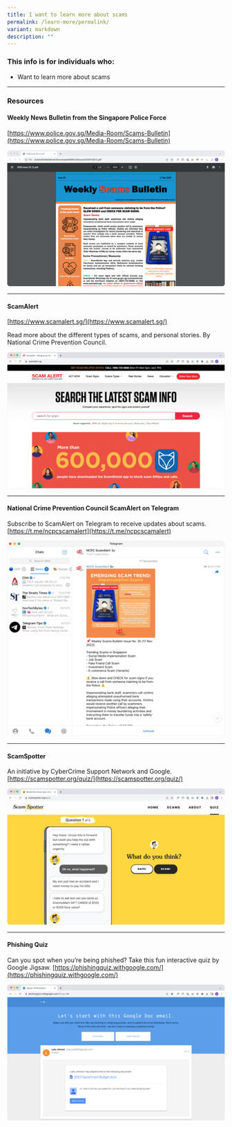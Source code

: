 ```yaml
---
title: I want to learn more about scams
permalink: /learn-more/permalink/
variant: markdown
description: ""
---
```

### This info is for individuals who:  
* Want to learn more about scams

<hr>

### Resources
#### Weekly News Bulletin from the Singapore Police Force

[https://www.police.gov.sg/Media-Room/Scams-Bulletin](https://www.police.gov.sg/Media-Room/Scams-Bulletin)

<a href="https://www.police.gov.sg/Media-Room/Scams-Bulletin"><img src="/images/Weekly_Bulletin.png"></a>


<hr>

#### ScamAlert
[https://www.scamalert.sg/](https://www.scamalert.sg/)

Read more about the different types of scams, and personal stories.
By National Crime Prevention Council.



<a href="https://www.scamalert.sg/"><img src="/images/scam_alert.png"></a>



<hr>

#### National Crime Prevention Council ScamAlert on Telegram
Subscribe to ScamAlert on Telegram to receive updates about scams.
[https://t.me/ncpcscamalert](https://t.me/ncpcscamalert)

<a href="https://t.me/ncpcscamalert"><img src="/images/ncpc_telegram.png"></a>


<hr>

#### ScamSpotter
An initiative by CyberCrime Support Network and Google.
[https://scamspotter.org/quiz/](https://scamspotter.org/quiz/)

<a href="https://scamspotter.org/quiz/"><img src="/images/scamspotter.png"></a>


<hr>

#### Phishing Quiz
Can you spot when you’re being phished? Take this fun interactive quiz by Google Jigsaw.
[https://phishingquiz.withgoogle.com/](https://phishingquiz.withgoogle.com/)

<a href="https://phishingquiz.withgoogle.com/"><img src="/images/phishing.png"></a>


